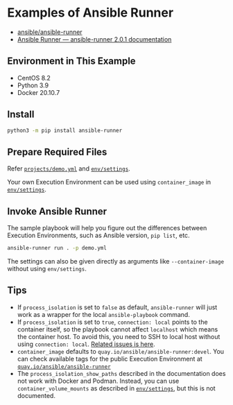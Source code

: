 # Examples of Ansible Runner

- [ansible/ansible-runner](https://github.com/ansible/ansible-runner)
- [Ansible Runner — ansible-runner 2.0.1 documentation](https://ansible-runner.readthedocs.io/en/stable/index.html)

## Environment in This Example

- CentOS 8.2
- Python 3.9
- Docker 20.10.7

## Install

```bash
python3 -m pip install ansible-runner
```

## Prepare Required Files

Refer [`projects/demo.yml`](projects/demo.yml) and [`env/settings`](env/settings).

Your own Execution Environment can be used using `container_image` in [`env/settings`](env/settings).

## Invoke Ansible Runner

The sample playbook will help you figure out the differences between Execution Environments, such as Ansible version, `pip list`, etc.

```bash
ansible-runner run . -p demo.yml
```

The settings can also be given directly as arguments like `--container-image` without using `env/settings`.

## Tips

- If `process_isolation` is set to `false` as default, `ansible-runner` will just work as a wrapper for the local `ansible-playbook` command.
- If `process_isolation` is set to `true`, `connection: local` points to the container itself, so the playbook cannot affect `localhost` which means the container host. To avoid this, you need to SSH to local host without using `connection: local`. [Related issues is here](https://github.com/ansible/ansible-runner/issues/752).
- `container_image` defaults to `quay.io/ansible/ansible-runner:devel`. You can check available tags for the public Execution Environment at [`quay.io/ansible/ansible-runner`](https://quay.io/repository/ansible/ansible-runner?tab=tags)
- The `process_isolation_show_paths` described in the documentation does not work with Docker and Podman. Instead, you can use `container_volume_mounts` as described in [`env/settings`](env/settings), but this is not documented.
